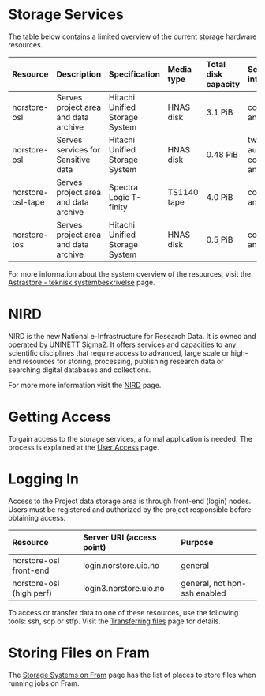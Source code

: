 # Storage Services

The table below contains a limited overview of the current storage hardware resources.

| Resource | 	Description | 	Specification | 	Media type | 	Total disk capacity | 	Service interface |
| :------------- | :------------- | :------------- | :------------- | :------------- | :------------- |
| norstore-osl | 	Serves project area and data archive | 	Hitachi Unified Storage System | 	HNAS disk | 	3.1 PiB | 	command line and integrated |
| norstore-osl | 	Serves services for Sensitive data | 	Hitachi Unified Storage System | 	HNAS disk | 	0.48 PiB | 	two factor authentication, command line and integrated |
| norstore-osl-tape | 	Serves project area and data archive | 	Spectra Logic T-finity | 	TS1140 tape | 	4.0 PiB | 	command line and integrated |
| norstore-tos | 	Serves project area and data archive | 	Hitachi Unified Storage System | 	HNAS disk | 	0.5 PiB | 	command line and integrated |

For more information about the system overview of the resources, visit the [Astrastore - teknisk systembeskrivelse](http://www.uio.no/tjenester/it/hosting/storage/mer-om/astrastore-teknisk.html) page.

# NIRD

NIRD is the new National e-Infrastructure for Research Data. It is owned and operated by UNINETT Sigma2.  It offers services and capacities to any scientific disciplines that require access to advanced, large scale or high-end resources for storing, processing, publishing research data or searching digital databases and collections.

For more more information visit the [NIRD](nird.md) page.



# Getting Access

To gain access to the storage services, a formal application is needed. The process
is explained at the [User Access](https://www.sigma2.no/node/36) page.

# Logging In

Access to the Project data storage area is through front-end (login) nodes. Users must be registered and authorized by the project responsible before obtaining access.

| Resource |	Server URI (access point) |	Purpose |
| :------------- | :------------- | :------------- |
| norstore-osl front-end | 	login.norstore.uio.no | 	general |
| norstore-osl (high perf) | 	login3.norstore.uio.no | 	general, not hpn-ssh enabled |

To access or transfer data to one of these resources, use the following tools: ssh, scp or stfp. Visit the [Transferring files](storage/file-transfering.md) page for details.

# Storing Files on Fram

The [Storage Systems on Fram](storagesystems.md) page has the list of places to store files when running jobs on Fram.
